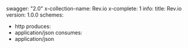 swagger: "2.0"
x-collection-name: Rev.io
x-complete: 1
info:
  title: Rev.io
  version: 1.0.0
schemes:
- http
produces:
- application/json
consumes:
- application/json
